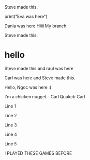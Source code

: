 
Steve made this.





print("Eva was here")


Dania was here
Hiiii
My branch 

Steve made this.

hello
=======

Steve made this and raul was here

Carl was here and Steve made this.

Hello, Ngoc was here :)

I'm a chicken nugget - Carl
Quakck-Carl

Line 1

Line 2

Line 3

Line 4

Line 5

I PLAYED THESE GAMES BEFORE

